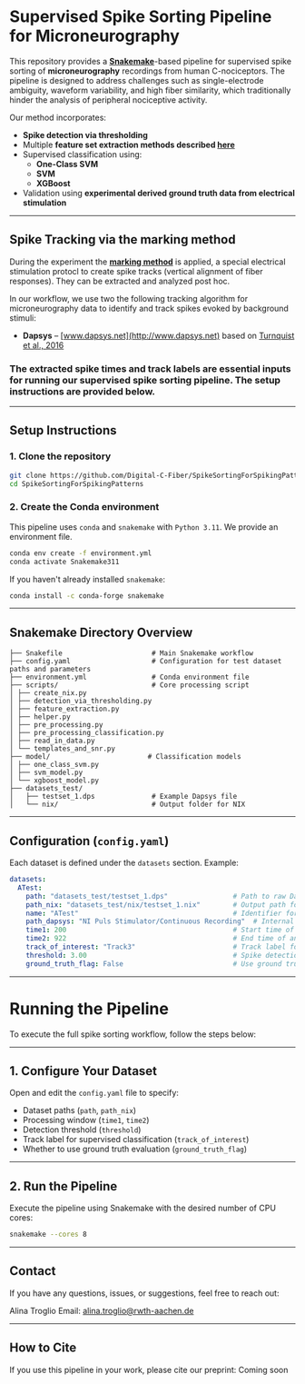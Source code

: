 # Supervised Spike Sorting Pipeline for Microneurography

This repository provides a **[Snakemake](https://snakemake.readthedocs.io/en/stable/)**-based pipeline for supervised spike sorting of **microneurography** recordings from human C-nociceptors. The pipeline is designed to address challenges such as single-electrode ambiguity, waveform variability, and high fiber similarity, which traditionally hinder the analysis of peripheral nociceptive activity.

Our method incorporates:
- **Spike detection via thresholding**
- Multiple **feature set extraction methods described [here](https://www.biorxiv.org/content/10.1101/2024.12.31.630860v2)**
- Supervised classification using:
  - **One-Class SVM**
  - **SVM**
  - **XGBoost**
- Validation using **experimental derived ground truth data from electrical stimulation**

---
## Spike Tracking via the marking method

During the experiment the **[marking method](https://pubmed.ncbi.nlm.nih.gov/7672025/)** is applied, a special electrical stimulation protocl to create spike tracks (vertical alignment of fiber responses). They can be extracted and analyzed post hoc. 

In our workflow, we use two the following tracking algorithm for microneurography data to identify and track spikes evoked by background stimuli:
- **Dapsys** – [www.dapsys.net](http://www.dapsys.net) based on [Turnquist et al., 2016](https://pubmed.ncbi.nlm.nih.gov/26778609/)

### The extracted spike times and track labels are essential inputs for running our supervised spike sorting pipeline. The setup instructions are provided below.

---


## Setup Instructions

### 1. Clone the repository
```bash
git clone https://github.com/Digital-C-Fiber/SpikeSortingForSpikingPatterns.git
cd SpikeSortingForSpikingPatterns
```

### 2. Create the Conda environment
This pipeline uses `conda` and `snakemake` with `Python 3.11`. We provide an environment file.

```bash
conda env create -f environment.yml
conda activate Snakemake311
```

If you haven't already installed `snakemake`:
```bash
conda install -c conda-forge snakemake
```

---
## Snakemake Directory Overview

```
├── Snakefile                      # Main Snakemake workflow
├── config.yaml                    # Configuration for test dataset paths and parameters
├── environment.yml                # Conda environment file
├── scripts/                       # Core processing script
│ ├── create_nix.py
│ ├── detection_via_thresholding.py
│ ├── feature_extraction.py
│ ├── helper.py
│ ├── pre_processing.py
│ ├── pre_processing_classification.py
│ ├── read_in_data.py
│ └── templates_and_snr.py
├── model/                        # Classification models
│ ├── one_class_svm.py
│ ├── svm_model.py
│ └── xgboost_model.py
├── datasets_test/
│   ├── testset_1.dps              # Example Dapsys file
│   └── nix/                       # Output folder for NIX
```

---
##  Configuration (`config.yaml`)

Each dataset is defined under the `datasets` section. Example:

```yaml
datasets:
  ATest:
    path: "datasets_test/testset_1.dps"                # Path to raw Dapsys file
    path_nix: "datasets_test/nix/testset_1.nix"        # Output path for NIX format
    name: "ATest"                                      # Identifier for the dataset
    path_dapsys: "NI Puls Stimulator/Continuous Recording"  # Internal path in Dapsys hierarchy
    time1: 200                                         # Start time of analysis window
    time2: 922                                         # End time of analysis window
    track_of_interest: "Track3"                        # Track label for supervised training
    threshold: 3.00                                    # Spike detection threshold
    ground_truth_flag: False                           # Use ground truth flag for evaluation (True/False), in test file, no grount truth available
```
---
# Running the Pipeline

To execute the full spike sorting workflow, follow the steps below:

---

## 1. Configure Your Dataset

Open and edit the `config.yaml` file to specify:

- Dataset paths (`path`, `path_nix`)
- Processing window (`time1`, `time2`)
- Detection threshold (`threshold`)
- Track label for supervised classification (`track_of_interest`)
- Whether to use ground truth evaluation (`ground_truth_flag`)

---

## 2. Run the Pipeline

Execute the pipeline using Snakemake with the desired number of CPU cores:

```bash
snakemake --cores 8
```
---

## Contact

If you have any questions, issues, or suggestions, feel free to reach out:

Alina Troglio
Email: alina.troglio@rwth-aachen.de

---

## How to Cite

If you use this pipeline in your work, please cite our preprint:
Coming soon
